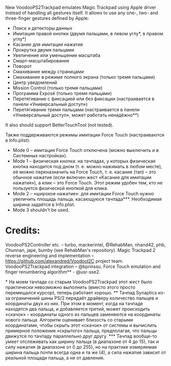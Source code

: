 New VoodooPS2Trackpad emulates Magic Trackpad using Apple driver instead of handling all gestures itself. It allows to use any one-, two- and three-finger gestures defined by Apple:
* Поиск и детекторы данных
* Имитация правой кнопки (двумя пальцами, в левом углу\*, в правом углу\*)
* Касание для имитации нажатия
* Прокрутка двумя пальцами
* Увеличение или уменьшение масштаба
* Смарт-масштабирование
* Поворот
* Смахивание между страницами
* Смахивание в режиме полного экрана (только тремя пальцами)
* Центр уведомлений
* Mission Control (только тремя пальцами)
* Программа Exposé (только тремя пальцами)
* Перетягивание с фиксацией или без фиксации (настраивается в панели «Универсальный доступ»)
* Перетягивание тремя пальцами (настраивается в панели «Универсальный доступ», может работать ненадёжно\*\*)

It also should support BetterTouchTool (not tested).

Также поддерживаются режимы имитации Force Touch (настраиваются в Info.plist):
* Mode 0 – имитация Force Touch отключена (можно выключить и в Системных настройках).
* Mode 1 – физическая кнопка: на тачпадах, у которых физическая кнопка находится под дном (т. е. можно нажимать в любом месте), её можно переназначить на Force Touch, т. е. касание (тап) – это обычное нажатие (если включен жест «Касание для имитации нажатия»), а клик – это Force Touch. Этот режим удобен тем, кто не пользуется физической кнопкой для клика.
* Mode 2 – «широкое нажатие»: для имитации Force Touch нужно увеличить площадь пальца, касающуюся тачпада\*\*\*. Необходимая ширина задаётся в Info.plist. 
* Mode 3 shouldn't be used.

# Credits:
VoodooPS2Controller etc. – turbo, mackerintel, @RehabMan, nhand42, phb, Chunnan, jape, bumby (see RehabMan's repository).
Magic Trackpad 2 reverse engineering and implementation – https://github.com/alexandred/VoodooI2C project team.
VoodooPS2Trackpad integration – @kprinssu.
Force Touch emulation and finger renumbering algorithm** - @usr-sse2.

\* На моем тачпаде со старым VoodooPS2Trackpad этот жест было практически невозможно выполнить (вместо этого просто перемещался курсор), теперь работает хорошо.
\*\* Тачпад Synaptics из-за ограничений шины PS/2 передаёт драйверу количество пальцев и координаты двух из них. При этом в момент, когда на тачпаде находятся два пальца, и добавляется третий, может происходить «скачок» – координаты одного из пальцев заменяются на координаты нового пальца. Алгоритм оценивает близость со старыми координатами, чтобы скрыть этот «скачок» от системы и вычислить примерное положение «скрытого» пальца, предполагая, что пальцы движутся по тачпаду параллельно друг другу.
\*\*\* Тачпад вообще-то умеет отслеживать как ширину пальца (в диапазоне от 4 до 15), так и силу нажатия (в диапазоне от 0 до 255), но на практике измеряемая ширина пальца почти всегда одна и та же (4), а сила нажатия зависит от реальной площади пальца, а не от давления.
